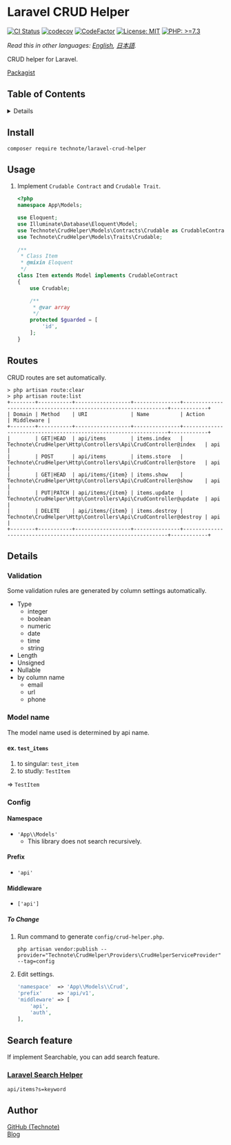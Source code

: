 # Laravel CRUD Helper

[![CI Status](https://github.com/technote-space/laravel-crud-helper/workflows/CI/badge.svg)](https://github.com/technote-space/laravel-crud-helper/actions)
[![codecov](https://codecov.io/gh/technote-space/laravel-crud-helper/branch/master/graph/badge.svg)](https://codecov.io/gh/technote-space/laravel-crud-helper)
[![CodeFactor](https://www.codefactor.io/repository/github/technote-space/laravel-crud-helper/badge)](https://www.codefactor.io/repository/github/technote-space/laravel-crud-helper)
[![License: MIT](https://img.shields.io/badge/License-MIT-blue.svg)](https://github.com/technote-space/laravel-crud-helper/blob/master/LICENSE)
[![PHP: >=7.3](https://img.shields.io/badge/PHP-%3E%3D7.3-orange.svg)](http://php.net/)

*Read this in other languages: [English](README.md), [日本語](README.ja.md).*

CRUD helper for Laravel.

[Packagist](https://packagist.org/packages/technote/laravel-crud-helper)

## Table of Contents
<!-- START doctoc generated TOC please keep comment here to allow auto update -->
<!-- DON'T EDIT THIS SECTION, INSTEAD RE-RUN doctoc TO UPDATE -->
<details>
<summary>Details</summary>

- [Install](#install)
- [Usage](#usage)
- [Routes](#routes)
- [Details](#details)
  - [Validation](#validation)
  - [Model name](#model-name)
  - [Config](#config)
- [Search feature](#search-feature)
  - [Laravel Search Helper](#laravel-search-helper)
- [Author](#author)

</details>
<!-- END doctoc generated TOC please keep comment here to allow auto update -->

## Install
```
composer require technote/laravel-crud-helper
```

## Usage
1. Implement `Crudable Contract` and `Crudable Trait`.

   ```php
   <?php
   namespace App\Models;
   
   use Eloquent;
   use Illuminate\Database\Eloquent\Model;
   use Technote\CrudHelper\Models\Contracts\Crudable as CrudableContract;
   use Technote\CrudHelper\Models\Traits\Crudable;
    
   /**
    * Class Item
    * @mixin Eloquent
    */
   class Item extends Model implements CrudableContract
   {
       use Crudable;
   
       /**
        * @var array
        */
       protected $guarded = [
           'id',
       ];
   }
   ```

## Routes
CRUD routes are set automatically.
```shell script
> php artisan route:clear
> php artisan route:list
+--------+-----------+------------------+---------------+-----------------------------------------------------------------+------------+
| Domain | Method    | URI              | Name          | Action                                                          | Middleware |
+--------+-----------+------------------+---------------+-----------------------------------------------------------------+------------+
|        | GET|HEAD  | api/items        | items.index   | Technote\CrudHelper\Http\Controllers\Api\CrudController@index   | api        |
|        | POST      | api/items        | items.store   | Technote\CrudHelper\Http\Controllers\Api\CrudController@store   | api        |
|        | GET|HEAD  | api/items/{item} | items.show    | Technote\CrudHelper\Http\Controllers\Api\CrudController@show    | api        |
|        | PUT|PATCH | api/items/{item} | items.update  | Technote\CrudHelper\Http\Controllers\Api\CrudController@update  | api        |
|        | DELETE    | api/items/{item} | items.destroy | Technote\CrudHelper\Http\Controllers\Api\CrudController@destroy | api        |
+--------+-----------+------------------+---------------+-----------------------------------------------------------------+------------+
```

## Details
### Validation
Some validation rules are generated by column settings automatically.
- Type
  - integer
  - boolean
  - numeric
  - date
  - time
  - string
- Length
- Unsigned
- Nullable
- by column name
  - email
  - url
  - phone

### Model name
The model name used is determined by api name.  
#### ex. `test_items`
1. to singular: `test_item`
1. to studly: `TestItem`

=> `TestItem`

### Config
#### Namespace
- `'App\\Models'`  
  - This library does not search recursively.
#### Prefix
- `'api'`
#### Middleware
- `['api']`
##### To Change
1. Run command to generate `config/crud-helper.php`.

   ```
   php artisan vendor:publish --provider="Technote\CrudHelper\Providers\CrudHelperServiceProvider" --tag=config
   ```
1. Edit settings.

   ```php
   'namespace'  => 'App\\Models\\Crud',
   'prefix'     => 'api/v1',
   'middleware' => [
       'api',
       'auth',
   ],
   ``` 

## Search feature
If implement Searchable, you can add search feature.
### [Laravel Search Helper](https://github.com/technote-space/laravel-search-helper)
```
api/items?s=keyword
```

## Author
[GitHub (Technote)](https://github.com/technote-space)  
[Blog](https://technote.space)
